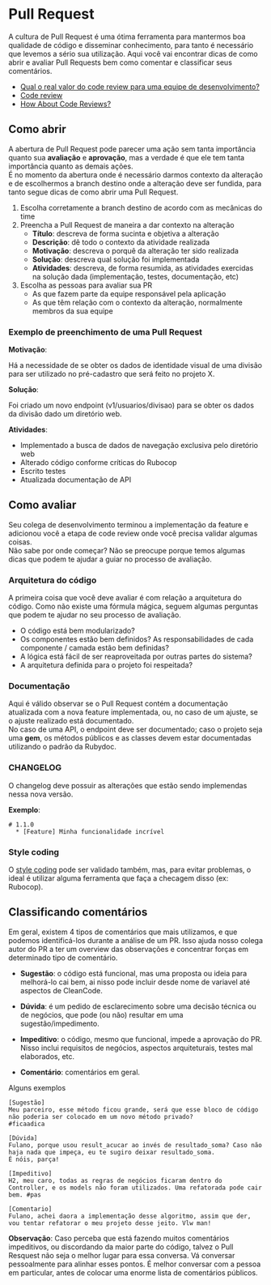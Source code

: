 # Pull Request #
A cultura de Pull Request é uma ótima ferramenta para mantermos boa qualidade de código e disseminar conhecimento, para tanto é necessário que levemos a sério sua utilização. Aqui você vai encontrar dicas de como abrir e avaliar Pull Requests bem como comentar e classificar seus comentários.

* [Qual o real valor do code review para uma equipe de desenvolvimento?](https://medium.com/trainingcenter/qual-o-real-valor-do-code-review-para-uma-equipe-de-desenvolvimento-f43f894c0a04)
* [Code review](https://en.wikipedia.org/wiki/Code_review)
* [How About Code Reviews?](https://slack.engineering/how-about-code-reviews-2695fb10d034)

## Como abrir ##
A abertura de Pull Request pode parecer uma ação sem tanta importância quanto sua **avaliação** e **aprovação**, mas a verdade é que ele tem tanta importância quanto as demais ações.  
É no momento da abertura onde é necessário darmos contexto da alteração e de escolhermos a branch destino onde a alteração deve ser fundida, para tanto segue dicas de como abrir uma Pull Request.

1. Escolha corretamente a branch destino de acordo com as mecânicas do time
2. Preencha a Pull Request de maneira a dar contexto na alteração
    * **Título**: descreva de forma sucinta e objetiva a alteração
    * **Descrição**: dê todo o contexto da atividade realizada
    * **Motivação**: descreva o porquê da alteração ter sido realizada
    * **Solução**: descreva qual solução foi implementada
    * **Atividades**: descreva, de forma resumida, as atividades exercidas na solução dada (implementação, testes, documentação, etc)
3. Escolha as pessoas para avaliar sua PR
    * As que fazem parte da equipe responsável pela aplicação
    * As que têm relação com o contexto da alteração, normalmente membros da sua equipe

### Exemplo de preenchimento de uma Pull Request ###

**Motivação**:

Há a necessidade de se obter os dados de identidade visual de uma divisão para ser utilizado no pré-cadastro que será feito no projeto X.

**Solução**:

Foi criado um novo endpoint (v1/usuarios/divisao) para se obter os dados da divisão dado um diretório web.

**Atividades**:

  * Implementado a busca de dados de navegação exclusiva pelo diretório web
  * Alterado código conforme críticas do Rubocop
  * Escrito testes
  * Atualizada documentação de API

## Como avaliar ##
Seu colega de desenvolvimento terminou a implementação da feature e adicionou você a etapa de code review onde você precisa validar algumas coisas.  
Não sabe por onde começar? Não se preocupe porque temos algumas dicas que podem te ajudar a guiar no processo de avaliação.

### Arquitetura do código ###
A primeira coisa que você deve avaliar é com relação a arquitetura do código. Como não existe uma fórmula mágica, seguem algumas perguntas que podem te ajudar no seu processo de avaliação.

* O código está bem modularizado?
* Os componentes estão bem definidos? As responsabilidades de cada componente / camada estão bem definidas?
* A lógica está fácil de ser reaproveitada por outras partes do sistema?
* A arquitetura definida para o projeto foi respeitada?

### Documentação ###
Aqui é válido observar se o Pull Request contém a documentação atualizada com a nova feature implementada, ou, no caso de um ajuste, se o ajuste realizado está documentado.  
No caso de uma API, o endpoint deve ser documentado; caso o projeto seja uma **gem**, os métodos públicos e as classes devem estar documentadas utilizando o padrão da Rubydoc.

### CHANGELOG ###
O changelog deve possuir as alterações que estão sendo implemendas nessa nova versão.

**Exemplo**:
```
# 1.1.0
  * [Feature] Minha funcionalidade incrível
```

### Style coding ###
O [style coding](../topicos_tecnicos/STYLE_GUIDE_RUBY) pode ser validado também, mas, para evitar problemas, o ideal é utilizar alguma ferramenta que faça a checagem disso (ex: Rubocop).  

## Classificando comentários ##

Em geral, existem 4 tipos de comentários que mais utilizamos, e que podemos identificá-los durante a análise de um PR.
Isso ajuda nosso colega autor do PR a ter um overview das observações e concentrar forças em determinado tipo de comentário.

* **Sugestão**: o código está funcional, mas uma proposta ou ideia para melhorá-lo cai bem, ai nisso pode incluir desde nome de variavel até aspectos de CleanCode.

* **Dúvida**: é um pedido de esclarecimento sobre uma decisão técnica ou de negócios, que pode (ou não) resultar em uma sugestão/impedimento.

* **Impeditivo**: o código, mesmo que funcional, impede a aprovação do PR. Nisso inclui requisitos de negócios, aspectos arquiteturais, testes mal elaborados, etc.

* **Comentário**: comentários em geral.

Alguns exemplos

```
[Sugestão]
Meu parceiro, esse método ficou grande, será que esse bloco de código não poderia ser colocado em um novo método privado?
#ficaadica
```
 
```
[Dúvida]
Fulano, porque usou result_acucar ao invés de resultado_soma? Caso não haja nada que impeça, eu te sugiro deixar resultado_soma.
É nóis, parça!
```

```
[Impeditivo]
H2, meu caro, todas as regras de negócios ficaram dentro do Controller, e os models não foram utilizados. Uma refatorada pode cair bem. #pas
```

```
[Comentario]
Fulano, achei daora a implementação desse algoritmo, assim que der, vou tentar refatorar o meu projeto desse jeito. Vlw man!
```

**Observação**: Caso perceba que está fazendo muitos comentários impeditivos, ou discordando da maior parte do código, talvez o Pull Resquest não seja o melhor lugar para essa conversa. 
Vá conversar pessoalmente para alinhar esses pontos. É melhor conversar com a pessoa em particular, antes de colocar uma enorme lista de comentários públicos.
